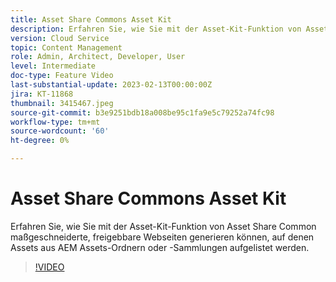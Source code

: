 ```yaml
---
title: Asset Share Commons Asset Kit
description: Erfahren Sie, wie Sie mit der Asset-Kit-Funktion von Asset Share Common maßgeschneiderte, freigebbare Webseiten generieren können, auf denen Assets aus AEM Assets-Ordnern oder -Sammlungen aufgelistet werden.
version: Cloud Service
topic: Content Management
role: Admin, Architect, Developer, User
level: Intermediate
doc-type: Feature Video
last-substantial-update: 2023-02-13T00:00:00Z
jira: KT-11868
thumbnail: 3415467.jpeg
source-git-commit: b3e9251bdb18a008be95c1fa9e5c79252a74fc98
workflow-type: tm+mt
source-wordcount: '60'
ht-degree: 0%

---
```



# Asset Share Commons Asset Kit

Erfahren Sie, wie Sie mit der Asset-Kit-Funktion von Asset Share Common maßgeschneiderte, freigebbare Webseiten generieren können, auf denen Assets aus AEM Assets-Ordnern oder -Sammlungen aufgelistet werden.

>[!VIDEO](https://video.tv.adobe.com/v/3415467?quality=12&learn=on)
